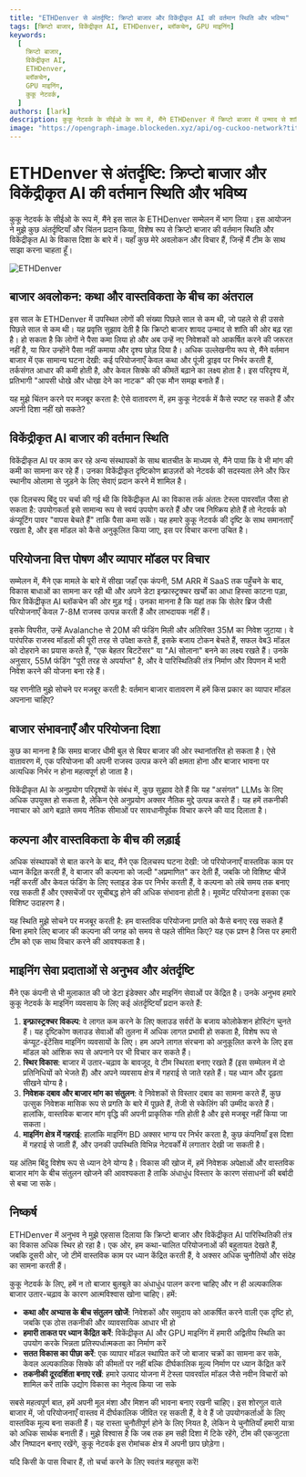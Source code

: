 ```yaml
---
title: "ETHDenver से अंतर्दृष्टि: क्रिप्टो बाजार और विकेंद्रीकृत AI की वर्तमान स्थिति और भविष्य"
tags: [क्रिप्टो बाजार, विकेंद्रीकृत AI, ETHDenver, ब्लॉकचेन, GPU माइनिंग]
keywords:
  [
    क्रिप्टो बाजार,
    विकेंद्रीकृत AI,
    ETHDenver,
    ब्लॉकचेन,
    GPU माइनिंग,
    कुकू नेटवर्क,
  ]
authors: [lark]
description: कुकू नेटवर्क के सीईओ के रूप में, मैंने ETHDenver में क्रिप्टो बाजार में उन्माद से शांति की ओर बदलाव देखा, साथ ही विकेंद्रीकृत AI की वर्तमान स्थिति और भविष्य की दिशा भी। यह लेख बाजार की कथाओं और वास्तविकता के बीच के अंतराल, परियोजना वित्त पोषण रणनीतियों, और तकनीकी नवाचार में नैतिक सीमाओं को बनाए रखने के तरीकों की खोज करता है।
image: "https://opengraph-image.blockeden.xyz/api/og-cuckoo-network?title=ETHDenver%20%E0%A4%B8%E0%A5%87%20%E0%A4%85%E0%A4%82%E0%A4%A4%E0%A4%B0%E0%A5%8D%E0%A4%A6%E0%A5%83%E0%A4%B7%E0%A5%8D%E0%A4%9F%E0%A4%BF%3A%20%E0%A4%95%E0%A5%8D%E0%A4%B0%E0%A4%BF%E0%A4%AA%E0%A5%8D%E0%A4%9F%E0%A5%8B%20%E0%A4%AC%E0%A4%BE%E0%A4%9C%E0%A4%BE%E0%A4%B0%20%E0%A4%94%E0%A4%B0%20%E0%A4%B5%E0%A4%BF%E0%A4%95%E0%A5%87%E0%A4%82%E0%A4%A6%E0%A5%8D%E0%A4%B0%E0%A5%80%E0%A4%95%E0%A5%83%E0%A4%A4%20AI%20%E0%A4%95%E0%A5%80%20%E0%A4%B5%E0%A4%B0%E0%A5%8D%E0%A4%A4%E0%A4%AE%E0%A4%BE%E0%A4%A8%20%E0%A4%B8%E0%A5%8D%E0%A4%A5%E0%A4%BF%E0%A4%A4%E0%A4%BF%20%E0%A4%94%E0%A4%B0%20%E0%A4%AD%E0%A4%B5%E0%A4%BF%E0%A4%B7%E0%A5%8D%E0%A4%AF"
---
```


# ETHDenver से अंतर्दृष्टि: क्रिप्टो बाजार और विकेंद्रीकृत AI की वर्तमान स्थिति और भविष्य

कुकू नेटवर्क के सीईओ के रूप में, मैंने इस साल के ETHDenver सम्मेलन में भाग लिया। इस आयोजन ने मुझे कुछ अंतर्दृष्टियाँ और चिंतन प्रदान किया, विशेष रूप से क्रिप्टो बाजार की वर्तमान स्थिति और विकेंद्रीकृत AI के विकास दिशा के बारे में। यहाँ कुछ मेरे अवलोकन और विचार हैं, जिन्हें मैं टीम के साथ साझा करना चाहता हूँ।

![ETHDenver](https://opengraph-image.blockeden.xyz/api/og-cuckoo-network?title=ETHDenver%20%E0%A4%B8%E0%A5%87%20%E0%A4%85%E0%A4%82%E0%A4%A4%E0%A4%B0%E0%A5%8D%E0%A4%A6%E0%A5%83%E0%A4%B7%E0%A5%8D%E0%A4%9F%E0%A4%BF%3A%20%E0%A4%95%E0%A5%8D%E0%A4%B0%E0%A4%BF%E0%A4%AA%E0%A5%8D%E0%A4%9F%E0%A5%8B%20%E0%A4%AC%E0%A4%BE%E0%A4%9C%E0%A4%BE%E0%A4%B0%20%E0%A4%94%E0%A4%B0%20%E0%A4%B5%E0%A4%BF%E0%A4%95%E0%A5%87%E0%A4%82%E0%A4%A6%E0%A5%8D%E0%A4%B0%E0%A5%80%E0%A4%95%E0%A5%83%E0%A4%A4%20AI%20%E0%A4%95%E0%A5%80%20%E0%A4%B5%E0%A4%B0%E0%A5%8D%E0%A4%A4%E0%A4%AE%E0%A4%BE%E0%A4%A8%20%E0%A4%B8%E0%A5%8D%E0%A4%A5%E0%A4%BF%E0%A4%A4%E0%A4%BF%20%E0%A4%94%E0%A4%B0%20%E0%A4%AD%E0%A4%B5%E0%A4%BF%E0%A4%B7%E0%A5%8D%E0%A4%AF)

## बाजार अवलोकन: कथा और वास्तविकता के बीच का अंतराल

इस साल के ETHDenver में उपस्थित लोगों की संख्या पिछले साल से कम थी, जो पहले से ही उससे पिछले साल से कम थी। यह प्रवृत्ति सुझाव देती है कि क्रिप्टो बाजार शायद उन्माद से शांति की ओर बढ़ रहा है। हो सकता है कि लोगों ने पैसा कमा लिया हो और अब उन्हें नए निवेशकों को आकर्षित करने की जरूरत नहीं है, या फिर उन्होंने पैसा नहीं कमाया और दृश्य छोड़ दिया है। अधिक उल्लेखनीय रूप से, मैंने वर्तमान बाजार में एक सामान्य घटना देखी: कई परियोजनाएँ केवल कथा और पूंजी ड्राइव पर निर्भर करती हैं, तर्कसंगत आधार की कमी होती है, और केवल सिक्के की कीमतें बढ़ाने का लक्ष्य होता है। इस परिदृश्य में, प्रतिभागी "आपसी धोखे और धोखा देने का नाटक" की एक मौन समझ बनाते हैं।

यह मुझे चिंतन करने पर मजबूर करता है: ऐसे वातावरण में, हम कुकू नेटवर्क में कैसे स्पष्ट रह सकते हैं और अपनी दिशा नहीं खो सकते?

## विकेंद्रीकृत AI बाजार की वर्तमान स्थिति

विकेंद्रीकृत AI पर काम कर रहे अन्य संस्थापकों के साथ बातचीत के माध्यम से, मैंने पाया कि वे भी मांग की कमी का सामना कर रहे हैं। उनका विकेंद्रीकृत दृष्टिकोण ब्राउज़रों को नेटवर्क की सदस्यता लेने और फिर स्थानीय ओलामा से जुड़ने के लिए सेवाएं प्रदान करने में शामिल है।

एक दिलचस्प बिंदु पर चर्चा की गई थी कि विकेंद्रीकृत AI का विकास तर्क अंततः टेस्ला पावरवॉल जैसा हो सकता है: उपयोगकर्ता इसे सामान्य रूप से स्वयं उपयोग करते हैं और जब निष्क्रिय होते हैं तो नेटवर्क को कंप्यूटिंग पावर "वापस बेचते हैं" ताकि पैसा कमा सकें। यह हमारे कुकू नेटवर्क की दृष्टि के साथ समानताएँ रखता है, और इस मॉडल को कैसे अनुकूलित किया जाए, इस पर विचार करना उचित है।

## परियोजना वित्त पोषण और व्यापार मॉडल पर विचार

सम्मेलन में, मैंने एक मामले के बारे में सीखा जहाँ एक कंपनी, 5M ARR में SaaS तक पहुँचने के बाद, विकास बाधाओं का सामना कर रही थी और अपने डेटा इन्फ्रास्ट्रक्चर खर्चों का आधा हिस्सा काटना पड़ा, फिर विकेंद्रीकृत AI ब्लॉकचेन की ओर मुड़ गई। उनका मानना है कि यहां तक कि सेलेर ब्रिज जैसी परियोजनाएँ केवल 7-8M राजस्व उत्पन्न करती हैं और लाभदायक नहीं हैं।

इसके विपरीत, उन्हें Avalanche से 20M की फंडिंग मिली और अतिरिक्त 35M का निवेश जुटाया। वे पारंपरिक राजस्व मॉडलों की पूरी तरह से उपेक्षा करते हैं, इसके बजाय टोकन बेचते हैं, सफल वेब3 मॉडल को दोहराने का प्रयास करते हैं, "एक बेहतर बिटटेंसर" या "AI सोलाना" बनने का लक्ष्य रखते हैं। उनके अनुसार, 55M फंडिंग "पूरी तरह से अपर्याप्त" है, और वे पारिस्थितिकी तंत्र निर्माण और विपणन में भारी निवेश करने की योजना बना रहे हैं।

यह रणनीति मुझे सोचने पर मजबूर करती है: वर्तमान बाजार वातावरण में हमें किस प्रकार का व्यापार मॉडल अपनाना चाहिए?

## बाजार संभावनाएँ और परियोजना दिशा

कुछ का मानना है कि समग्र बाजार धीमी बुल से बियर बाजार की ओर स्थानांतरित हो सकता है। ऐसे वातावरण में, एक परियोजना की अपनी राजस्व उत्पन्न करने की क्षमता होना और बाजार भावना पर अत्यधिक निर्भर न होना महत्वपूर्ण हो जाता है।

विकेंद्रीकृत AI के अनुप्रयोग परिदृश्यों के संबंध में, कुछ सुझाव देते हैं कि यह "असंगत" LLMs के लिए अधिक उपयुक्त हो सकता है, लेकिन ऐसे अनुप्रयोग अक्सर नैतिक मुद्दे उत्पन्न करते हैं। यह हमें तकनीकी नवाचार को आगे बढ़ाते समय नैतिक सीमाओं पर सावधानीपूर्वक विचार करने की याद दिलाता है।

## कल्पना और वास्तविकता के बीच की लड़ाई

अधिक संस्थापकों से बात करने के बाद, मैंने एक दिलचस्प घटना देखी: जो परियोजनाएँ वास्तविक काम पर ध्यान केंद्रित करती हैं, वे बाजार की कल्पना को जल्दी "अप्रमाणित" कर देती हैं, जबकि जो विशिष्ट चीजें नहीं करतीं और केवल फंडिंग के लिए स्लाइड डेक पर निर्भर करती हैं, वे कल्पना को लंबे समय तक बनाए रख सकती हैं और एक्सचेंजों पर सूचीबद्ध होने की अधिक संभावना होती है। मूवमेंट परियोजना इसका एक विशिष्ट उदाहरण है।

यह स्थिति मुझे सोचने पर मजबूर करती है: हम वास्तविक परियोजना प्रगति को कैसे बनाए रख सकते हैं बिना हमारे लिए बाजार की कल्पना की जगह को समय से पहले सीमित किए? यह एक प्रश्न है जिस पर हमारी टीम को एक साथ विचार करने की आवश्यकता है।

## माइनिंग सेवा प्रदाताओं से अनुभव और अंतर्दृष्टि

मैंने एक कंपनी से भी मुलाकात की जो डेटा इंडेक्सर और माइनिंग सेवाओं पर केंद्रित है। उनके अनुभव हमारे कुकू नेटवर्क के माइनिंग व्यवसाय के लिए कई अंतर्दृष्टियाँ प्रदान करते हैं:

1. **इन्फ्रास्ट्रक्चर विकल्प**: वे लागत कम करने के लिए क्लाउड सर्वरों के बजाय कोलोकेशन होस्टिंग चुनते हैं। यह दृष्टिकोण क्लाउड सेवाओं की तुलना में अधिक लागत प्रभावी हो सकता है, विशेष रूप से कंप्यूट-इंटेंसिव माइनिंग व्यवसायों के लिए। हम अपने लागत संरचना को अनुकूलित करने के लिए इस मॉडल को आंशिक रूप से अपनाने पर भी विचार कर सकते हैं।
2. **स्थिर विकास**: बाजार में उतार-चढ़ाव के बावजूद, वे टीम स्थिरता बनाए रखते हैं (इस सम्मेलन में दो प्रतिनिधियों को भेजते हैं) और अपने व्यवसाय क्षेत्र में गहराई से जाते रहते हैं। यह ध्यान और दृढ़ता सीखने योग्य है।
3. **निवेशक दबाव और बाजार मांग का संतुलन**: वे निवेशकों से विस्तार दबाव का सामना करते हैं, कुछ उत्सुक निवेशक मासिक रूप से प्रगति के बारे में पूछते हैं, तेजी से स्केलिंग की उम्मीद करते हैं। हालांकि, वास्तविक बाजार मांग वृद्धि की अपनी प्राकृतिक गति होती है और इसे मजबूर नहीं किया जा सकता।
4. **माइनिंग क्षेत्र में गहराई**: हालांकि माइनिंग BD अक्सर भाग्य पर निर्भर करता है, कुछ कंपनियाँ इस दिशा में गहराई से जाती हैं, और उनकी उपस्थिति विभिन्न नेटवर्कों में लगातार देखी जा सकती है।

यह अंतिम बिंदु विशेष रूप से ध्यान देने योग्य है। विकास की खोज में, हमें निवेशक अपेक्षाओं और वास्तविक बाजार मांग के बीच संतुलन खोजने की आवश्यकता है ताकि अंधाधुंध विस्तार के कारण संसाधनों की बर्बादी से बचा जा सके।

## निष्कर्ष

ETHDenver में अनुभव ने मुझे एहसास दिलाया कि क्रिप्टो बाजार और विकेंद्रीकृत AI पारिस्थितिकी तंत्र का विकास अधिक स्थिर हो रहा है। एक ओर, हम कथा-चालित परियोजनाओं की बहुतायत देखते हैं, जबकि दूसरी ओर, जो टीमें वास्तविक काम पर ध्यान केंद्रित करती हैं, वे अक्सर अधिक चुनौतियों और संदेह का सामना करती हैं।

कुकू नेटवर्क के लिए, हमें न तो बाजार बुलबुले का अंधाधुंध पालन करना चाहिए और न ही अल्पकालिक बाजार उतार-चढ़ाव के कारण आत्मविश्वास खोना चाहिए। हमें:

- **कथा और अभ्यास के बीच संतुलन खोजें**: निवेशकों और समुदाय को आकर्षित करने वाली एक दृष्टि हो, जबकि एक ठोस तकनीकी और व्यावसायिक आधार भी हो
- **हमारी ताकत पर ध्यान केंद्रित करें**: विकेंद्रीकृत AI और GPU माइनिंग में हमारी अद्वितीय स्थिति का उपयोग करके भिन्नता प्रतिस्पर्धात्मकता का निर्माण करें
- **सतत विकास का पीछा करें**: एक व्यापार मॉडल स्थापित करें जो बाजार चक्रों का सामना कर सके, केवल अल्पकालिक सिक्के की कीमतों पर नहीं बल्कि दीर्घकालिक मूल्य निर्माण पर ध्यान केंद्रित करें
- **तकनीकी दूरदर्शिता बनाए रखें**: हमारे उत्पाद योजना में टेस्ला पावरवॉल मॉडल जैसे नवीन विचारों को शामिल करें ताकि उद्योग विकास का नेतृत्व किया जा सके

सबसे महत्वपूर्ण बात, हमें अपनी मूल मंशा और मिशन की भावना बनाए रखनी चाहिए। इस शोरगुल वाले बाजार में, जो परियोजनाएँ वास्तव में दीर्घकालिक जीवित रह सकती हैं, वे वे हैं जो उपयोगकर्ताओं के लिए वास्तविक मूल्य बना सकती हैं। यह रास्ता चुनौतीपूर्ण होने के लिए नियत है, लेकिन ये चुनौतियाँ हमारी यात्रा को अधिक सार्थक बनाती हैं। मुझे विश्वास है कि जब तक हम सही दिशा में टिके रहेंगे, टीम की एकजुटता और निष्पादन बनाए रखेंगे, कुकू नेटवर्क इस रोमांचक क्षेत्र में अपनी छाप छोड़ेगा।

यदि किसी के पास विचार हैं, तो चर्चा करने के लिए स्वतंत्र महसूस करें!